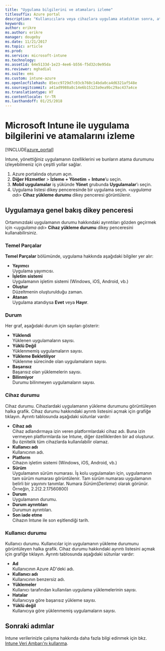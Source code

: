 ```yaml
---
title: "Uygulama bilgilerini ve atamaları izleme"
titlesuffix: Azure portal
description: "Kullanıcılara veya cihazlara uygulama atadıktan sonra, atamanın durumunu izlemenize yardımcı olması için bu bilgileri kullanın."
keywords: 
author: erikre
ms.author: erikre
manager: dougeby
ms.date: 11/21/2017
ms.topic: article
ms.prod: 
ms.service: microsoft-intune
ms.technology: 
ms.assetid: 64e5133d-1e23-4ee6-b556-f5d32c0e95da
ms.reviewer: mghadial
ms.suite: ems
ms.custom: intune-azure
ms.openlocfilehash: 85ecc9729d7c03cb760c14bda0ca4d6321af548e
ms.sourcegitcommit: a41ad9988a8c14e6b15123a9ea9bc29ac437a4ce
ms.translationtype: HT
ms.contentlocale: tr-TR
ms.lasthandoff: 01/25/2018
---
```

# <a name="how-to-monitor-app-information-and-assignments-with-microsoft-intune"></a>Microsoft Intune ile uygulama bilgilerini ve atamalarını izleme

[!INCLUDE[azure_portal](./includes/azure_portal.md)]

Intune, yönettiğiniz uygulamanın özelliklerini ve bunların atama durumunu izleyebilmeniz için çeşitli yollar sağlar.

1. Azure portalında oturum açın.
2. **Diğer Hizmetler** > **İzleme + Yönetim** + **Intune**’u seçin.
3. **Mobil uygulamalar** iş yükünde **Yönet** grubunda **Uygulamalar**’ı seçin.
5. Uygulama listesi dikey penceresinde bir uygulama seçin. <*uygulama adı*> **Cihaz yükleme durumu** dikey penceresi görüntülenir.

## <a name="app-overview-blade"></a>Uygulamaya genel bakış dikey penceresi

Ortamınızdaki uygulamanın durumu hakkındaki ayrıntıları gözden geçirmek için <*uygulama adı*> **Cihaz yükleme durumu** dikey penceresini kullanabilirsiniz.

### <a name="essentials"></a>Temel Parçalar

**Temel Parçalar** bölümünde, uygulama hakkında aşağıdaki bilgiler yer alır:

 - **Yayımcı**  
Uygulama yayımcısı.
 - **İşletim sistemi**  
Uygulamanın işletim sistemi (Windows, iOS, Android, vb.)
 - **Oluştur**  
Düzeltmenin oluşturulduğu zaman.
 - **Atanan**  
Uygulama atandıysa **Evet** veya **Hayır**.

### <a name="status"></a>Durum
Her graf, aşağıdaki durum için sayıları gösterir:

 - **Yüklendi**  
Yüklenen uygulamaların sayısı.
 - **Yüklü Değil**  
Yüklenmemiş uygulamaların sayısı.
 - **Yükleme Bekletiliyor**  
Yüklenme sürecinde olan uygulamaların sayısı.
 - **Başarısız**  
Başarısız olan yüklemelerin sayısı.
 - **Bilinmiyor**  
Durumu bilinmeyen uygulamaların sayısı.

### <a name="device-status"></a>Cihaz durumu

Cihaz durumu. Cihazlardaki uygulamanın yükleme durumunu görüntüleyen halka grafik. Cihaz durumu hakkındaki ayrıntı listesini açmak için grafiğe tıklayın. Ayrıntı tablosunda aşağıdaki sütunlar vardır:

 - **Cihaz adı**  
Cihaz adlandırmaya izin veren platformlardaki cihaz adı. Buna izin vermeyen platformlarda ise Intune, diğer özelliklerden bir ad oluşturur. Bu öznitelik tüm cihazlarda kullanılabilir olamaz.
 - **Kullanıcı adı**  
Kullanıcının adı.
 - **Platform**  
Cihazın işletim sistemi (Windows, iOS, Android, vb.)
 - **Sürüm**  
Uygulamanın sürüm numarası. İş kolu uygulamaları için, uygulamanın tam sürüm numarası görüntülenir. Tam sürüm numarası uygulamanın belirli bir yayınını tanımlar. Numara _Sürüm_(_Derleme_) olarak görünür. Örneğin, 2.2(2.2.17560800)
 - **Durum**  
Uygulamanın durumu.
 - **Durum ayrıntıları**  
Durumun ayrıntıları.
 - **Son iade etme**  
Cihazın Intune ile son eşitlendiği tarih.


### <a name="user-status"></a>Kullanıcı durumu

Kullanıcı durumu. Kullanıcılar için uygulamanın yükleme durumunu görüntüleyen halka grafik. Cihaz durumu hakkındaki ayrıntı listesini açmak için grafiğe tıklayın. Ayrıntı tablosunda aşağıdaki sütunlar vardır:
 - **Ad**  
Kullanıcının Azure AD'deki adı.
 - **Kullanıcı adı**  
Kullanıcının benzersiz adı.
 - **Yüklemeler**  
Kullanıcı tarafından kullanılan uygulama yüklemelerinin sayısı.
 - **Hatalar**  
Kullanıcıya göre başarısız yükleme sayısı.
 - **Yüklü değil**  
Kullanıcıya göre yüklenmemiş uygulamaların sayısı.


## <a name="next-steps"></a>Sonraki adımlar

Intune verilerinizle çalışma hakkında daha fazla bilgi edinmek için bkz. [Intune Veri Ambarı'nı kullanma](reports-nav-create-intune-reports.md).